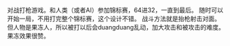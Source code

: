 对战打枪游戏。和人类（或者AI）参加锦标赛，64进32，一直到最后。
随时可以开始一局，不用打完整个锦标赛，这个设计不错。
战斗方法就是抬枪射击对面。但人物是果冻人，所以被打以后会duangduang乱动，加大攻击和被攻击的难度。
果冻效果很赞。